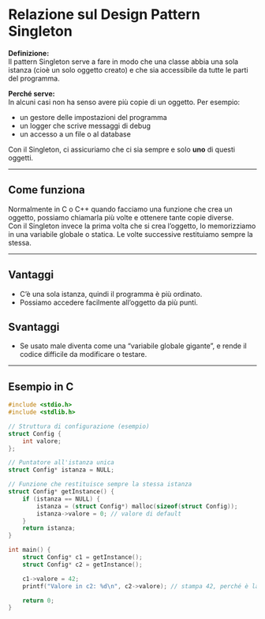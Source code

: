 # Relazione sul Design Pattern Singleton

**Definizione:**  
Il pattern Singleton serve a fare in modo che una classe abbia una sola istanza (cioè un solo oggetto creato) e che sia accessibile da tutte le parti del programma.

**Perché serve:**  
In alcuni casi non ha senso avere più copie di un oggetto. Per esempio:

- un gestore delle impostazioni del programma
- un logger che scrive messaggi di debug
- un accesso a un file o al database

Con il Singleton, ci assicuriamo che ci sia sempre e solo **uno** di questi oggetti.

---

## Come funziona

Normalmente in C o C++ quando facciamo una funzione che crea un oggetto, possiamo chiamarla più volte e ottenere tante copie diverse.  
Con il Singleton invece la prima volta che si crea l’oggetto, lo memorizziamo in una variabile globale o statica. Le volte successive restituiamo sempre la stessa.

---

## Vantaggi

- C’è una sola istanza, quindi il programma è più ordinato.
- Possiamo accedere facilmente all’oggetto da più punti.

## Svantaggi

- Se usato male diventa come una “variabile globale gigante”, e rende il codice difficile da modificare o testare.

---

## Esempio in C

```c
#include <stdio.h>
#include <stdlib.h>

// Struttura di configurazione (esempio)
struct Config {
    int valore;
};

// Puntatore all'istanza unica
struct Config* istanza = NULL;

// Funzione che restituisce sempre la stessa istanza
struct Config* getInstance() {
    if (istanza == NULL) {
        istanza = (struct Config*) malloc(sizeof(struct Config));
        istanza->valore = 0; // valore di default
    }
    return istanza;
}

int main() {
    struct Config* c1 = getInstance();
    struct Config* c2 = getInstance();

    c1->valore = 42;
    printf("Valore in c2: %d\n", c2->valore); // stampa 42, perché è la stessa istanza

    return 0;
}
```
